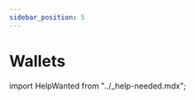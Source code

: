```yaml
---
sidebar_position: 5
---
```


# Wallets

import HelpWanted from "../_help-needed.mdx";

<HelpWanted />
